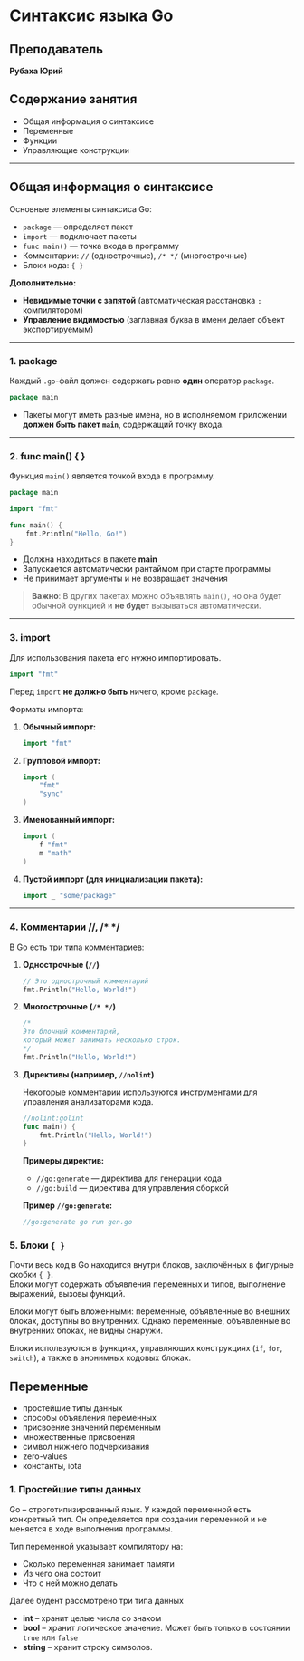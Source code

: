 # Синтаксис языка Go

## Преподаватель  
**Рубаха Юрий**  

## Содержание занятия  
- Общая информация о синтаксисе  
- Переменные  
- Функции  
- Управляющие конструкции  

---

## Общая информация о синтаксисе  

Основные элементы синтаксиса Go:  
- `package` — определяет пакет  
- `import` — подключает пакеты  
- `func main()` — точка входа в программу  
- Комментарии: `//` (однострочные), `/* */` (многострочные)  
- Блоки кода: `{ }`  

**Дополнительно:**  
- **Невидимые точки с запятой** (автоматическая расстановка `;` компилятором)  
- **Управление видимостью** (заглавная буква в имени делает объект экспортируемым)  

---

### **1. package**  

Каждый `.go`-файл должен содержать ровно **один** оператор `package`.  

```go
package main
```

- Пакеты могут иметь разные имена, но в исполняемом приложении **должен быть пакет `main`**, содержащий точку входа.

---

### **2. func main() { }**  

Функция `main()` является точкой входа в программу.  

```go
package main

import "fmt"

func main() {
    fmt.Println("Hello, Go!")
}
```

- Должна находиться в пакете **main**  
- Запускается автоматически рантаймом при старте программы  
- Не принимает аргументы и не возвращает значения  

> **Важно**: В других пакетах можно объявлять `main()`, но она будет обычной функцией и **не будет** вызываться автоматически.  

---

### **3. import**  

Для использования пакета его нужно импортировать.  

```go
import "fmt"
```

Перед `import` **не должно быть** ничего, кроме `package`.  

Форматы импорта:  

1. **Обычный импорт:**  
    ```go
    import "fmt"
    ```

2. **Групповой импорт:**  
    ```go
    import (
        "fmt"
        "sync"
    )
    ```

3. **Именованный импорт:**  
    ```go
    import (
        f "fmt"
        m "math"
    )
    ```

4. **Пустой импорт (для инициализации пакета):**  
    ```go
    import _ "some/package"
    ```

---

### **4. Комментарии //, /\* \*/**  

В Go есть три типа комментариев:  

1. **Однострочные (`//`)**  
    ```go
    // Это однострочный комментарий
    fmt.Println("Hello, World!")
    ```

2. **Многострочные (`/* */`)**  
    ```go
    /*
    Это блочный комментарий,
    который может занимать несколько строк.
    */
    fmt.Println("Hello, World!")
    ```

3. **Директивы (например, `//nolint`)**  
    
    Некоторые комментарии используются инструментами для управления анализаторами кода.  
    
    ```go
    //nolint:golint
    func main() {
        fmt.Println("Hello, World!")
    }
    ```
    
    **Примеры директив:**  
    - `//go:generate` — директива для генерации кода  
    - `//go:build` — директива для управления сборкой  
    
    **Пример `//go:generate`:**  
    ```go
    //go:generate go run gen.go
    ```

### **5. Блоки `{ }`** 

Почти весь код в Go находится внутри блоков, заключённых в фигурные скобки `{ }`.  
Блоки могут содержать объявления переменных и типов, выполнение выражений, вызовы функций.  

Блоки могут быть вложенными: переменные, объявленные во внешних блоках, доступны во внутренних. Однако переменные, объявленные во внутренних блоках, не видны снаружи.  

Блоки используются в функциях, управляющих конструкциях (`if`, `for`, `switch`), а также в анонимных кодовых блоках.

## Переменные

- простейшие типы данных
- способы объявления переменных
- присвоение значений переменным
- множественные присвоения
- символ нижнего подчеркивания
- zero-values
- константы, iota

### **1. Простейшие типы данных**

Go – строготипизированный язык. У каждой переменной есть конкретный тип. Он определяется при создании переменной и не меняется в ходе выполнения программы.

Тип переменной указывает компилятору на:
- Сколько переменная занимает памяти
- Из чего она состоит
- Что с ней можно делать

Далее будент рассмотрено три типа данных
- **int** – хранит целые числа со знаком
- **bool** – хранит логическое значение. Может быть только в состоянии `true` или `false`
- **string** – хранит строку символов. 